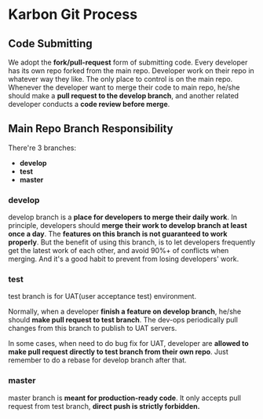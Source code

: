# Karbon Git Process

## Code Submitting

We adopt the **fork/pull-request** form of submitting code. Every developer has its own repo forked from the main repo. Developer work on their repo in whatever way they like. The only place to control is on the main repo. Whenever the developer want to merge their code to main repo, he/she should make a **pull request to the develop branch**, and another related developer conducts a **code review before merge**.



## Main Repo Branch Responsibility

There're 3 branches:

- **develop**
- **test**
- **master**

### develop

 develop branch is a **place for developers to merge their daily work**. In principle, developers should **merge their work to develop branch at least once a day**. The **features on this branch is not guaranteed to work properly**. But the benefit of using this branch, is to let developers frequently get the latest work of each other, and avoid 90%+ of conflicts when merging. And it's a good habit to prevent from losing developers' work.

### test

test branch is for UAT(user acceptance test) environment. 

Normally, when a developer **finish a feature on develop branch**, he/she should **make pull request to test branch**. The dev-ops periodically pull changes from this branch to publish to UAT servers. 

In some cases, when need to do bug fix for UAT, developer are **allowed to make pull request directly to test branch from their own repo**.  Just remember to do a rebase for develop branch after that.

### master

master branch is **meant for production-ready code**. It only accepts pull request from test branch, **direct push is strictly forbidden.**

